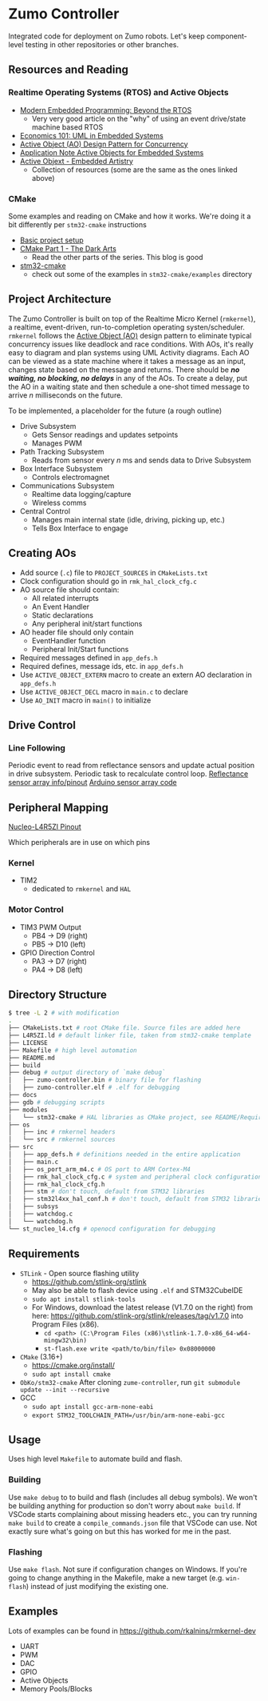 # Zumo Controller

Integrated code for deployment on Zumo robots. Let's keep component-level testing in other repositories or other branches.

## Resources and Reading

### Realtime Operating Systems (RTOS) and Active Objects

- [Modern Embedded Programming: Beyond the RTOS](https://embeddedgurus.com/state-space/category/state-machines/)
  - Very very good article on the "why" of using an event drive/state machine based RTOS
- [Economics 101: UML in Embedded Systems](https://embeddedgurus.com/state-space/2012/04/economics-101-uml-in-embedded-systems/)
- [Active Object (AO) Design Pattern for Concurrency](https://www.state-machine.com/active-object)
- [Application Note Active Objects for Embedded Systems](http://www.state-machine.com/doc/AN_Active_Objects_for_Embedded.pdf)
- [Active Objext - Embedded Artistry](https://embeddedartistry.com/fieldmanual-terms/active-object/)
  - Collection of resources (some are the same as the ones linked above)

### CMake

Some examples and reading on CMake and how it works. We're doing it a bit differently per `stm32-cmake` instructions

- [Basic project setup](https://dornerworks.com/blog/moving-embedded-projects-to-cmake/)
- [CMake Part 1 - The Dark Arts](https://blog.feabhas.com/2021/07/cmake-part-1-the-dark-arts/)
  - Read the other parts of the series. This blog is good
- [stm32-cmake](https://github.com/ObKo/stm32-cmake)
  - check out some of the examples in `stm32-cmake/examples` directory

## Project Architecture

The Zumo Controller is built on top of the Realtime Micro Kernel (`rmkernel`), a realtime, event-driven, run-to-completion operating systen/scheduler. `rmkernel` follows the [Active Object (AO)](https://www.state-machine.com/active-object) design pattern to eliminate typical concurrency issues like deadlock and race conditions.
With AOs, it's really easy to diagram and plan systems using UML Activity diagrams. Each AO can be viewed as a state machine where it takes a message as an input, changes state based on the message and returns. There should be ***no waiting, no blocking, no delays*** in any of the AOs. To create a delay, put the AO in a waiting state and then schedule a one-shot timed message to arrive _n_ milliseconds on the future.

To be implemented, a placeholder for the future (a rough outline)

- Drive Subsystem
  - Gets Sensor readings and updates setpoints
  - Manages PWM
- Path Tracking Subsystem
  - Reads from sensor every _n_ ms and sends data to Drive Subsystem
- Box Interface Subsystem
  - Controls electromagnet
- Communications Subsystem
  - Realtime data logging/capture
  - Wireless comms
- Central Control
  - Manages main internal state (idle, driving, picking up, etc.)
  - Tells Box Interface to engage

## Creating AOs

- Add source (`.c`) file to `PROJECT_SOURCES` in `CMakeLists.txt`
- Clock configuration should go in `rmk_hal_clock_cfg.c`
- AO source file should contain:
  - All related interrupts
  - An Event Handler
  - Static declarations
  - Any peripheral init/start functions
- AO header file should only contain
  - EventHandler function
  - Peripheral Init/Start functions
- Required messages defined in `app_defs.h`
- Required defines, message ids, etc. in `app_defs.h`
- Use `ACTIVE_OBJECT_EXTERN` macro to create an extern AO declaration in `app_defs.h`
- Use `ACTIVE_OBJECT_DECL` macro in `main.c` to declare
- Use `AO_INIT` macro in `main()` to initialize

## Drive Control

### Line Following

Periodic event to read from reflectance sensors and update actual position in drive subsystem.
Periodic task to recalculate control loop.
[Reflectance sensor array info/pinout](https://www.pololu.com/docs/0J57/2.c) 
[Arduino sensor array code](https://pololu.github.io/zumo-32u4-arduino-library/class_q_t_r_sensors.html)
## Peripheral Mapping

[Nucleo-L4R5ZI Pinout](https://os.mbed.com/platforms/NUCLEO-L4R5ZI/)

Which peripherals are in use on which pins

### Kernel

- TIM2
  - dedicated to `rmkernel` and `HAL`

### Motor Control

- TIM3 PWM Output
  - PB4 -> D9 (right)
  - PB5 -> D10 (left)
- GPIO Direction Control
  - PA3 -> D7 (right)
  - PA4 -> D8 (left)

## Directory Structure

```bash
$ tree -L 2 # with modification
.
├── CMakeLists.txt # root CMake file. Source files are added here
├── L4R5ZI.ld # default linker file, taken from stm32-cmake template
├── LICENSE
├── Makefile # high level automation
├── README.md
├── build
├── debug # output directory of `make debug`
│   ├── zumo-controller.bin # binary file for flashing
│   ├── zumo-controller.elf # .elf for debugging
├── docs
├── gdb # debugging scripts
├── modules
│   └── stm32-cmake # HAL libraries as CMake project, see README/Requirements for notes on installation
├── os
│   ├── inc # rmkernel headers
│   └── src # rmkernel sources
├── src
│   ├── app_defs.h # definitions needed in the entire application
│   ├── main.c
│   ├── os_port_arm_m4.c # OS port to ARM Cortex-M4
│   ├── rmk_hal_clock_cfg.c # system and peripheral clock configuration
│   ├── rmk_hal_clock_cfg.h
│   ├── stm # don't touch, default from STM32 libraries
│   ├── stm32l4xx_hal_conf.h # don't touch, default from STM32 libraries
│   ├── subsys
│   ├── watchdog.c
│   └── watchdog.h
└── st_nucleo_l4.cfg # openocd configuration for debugging
```

## Requirements

- `STLink` - Open source flashing utility
  - <https://github.com/stlink-org/stlink>
  - May also be able to flash device using `.elf` and STM32CubeIDE
  - `sudo apt install stlink-tools`
  - For Windows, download the latest release (V1.7.0 on the right) from here: <https://github.com/stlink-org/stlink/releases/tag/v1.7.0> into Program Files (x86).
    - `cd <path> (C:\Program Files (x86)\stlink-1.7.0-x86_64-w64-mingw32\bin)`
    - `st-flash.exe write <path/to/bin/file> 0x08000000`
- `CMake` (3.16+)
  - <https://cmake.org/install/>
  - `sudo apt install cmake`
- `ObKo/stm32-cmake`
  After cloning `zume-controller`, run `git submodule update --init --recursive`
- GCC
  - `sudo apt install gcc-arm-none-eabi`
  - `export STM32_TOOLCHAIN_PATH=/usr/bin/arm-none-eabi-gcc`

## Usage

Uses high level `Makefile` to automate build and flash.

### Building

Use `make debug` to to build and flash (includes all debug symbols). We won't be building anything for production so don't worry about `make build`.
If VSCode starts complaining about missing headers etc., you can try running `make build` to create a `compile_commands.json` file that VSCode can use.
Not exactly sure what's going on but this has worked for me in the past.

### Flashing

Use `make flash`. Not sure if configuration changes on Windows. If you're going to change anything in the Makefile, make a new target (e.g. `win-flash`) instead of just modifying the existing one.

## Examples

Lots of examples can be found in <https://github.com/rkalnins/rmkernel-dev>

- UART
- PWM
- DAC
- GPIO
- Active Objects
- Memory Pools/Blocks
